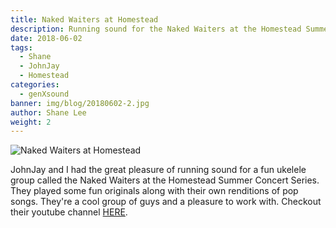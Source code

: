 ```yaml
---
title: Naked Waiters at Homestead
description: Running sound for the Naked Waiters at the Homestead Summer Concert Series
date: 2018-06-02
tags:
  - Shane
  - JohnJay
  - Homestead
categories:
  - genXsound
banner: img/blog/20180602-2.jpg
author: Shane Lee
weight: 2
---
```


<img src="/img/blog/20180602-1.jpg" class="img-responsive" alt="Naked Waiters at Homestead" />

JohnJay and I had the great pleasure of running sound for a fun ukelele group called the Naked Waiters at the Homestead Summer Concert Series. They played some fun originals along with their own renditions of pop songs. They're a cool group of guys and a pleasure to work with. Checkout their youtube channel [HERE](https://www.youtube.com/user/clarktholmes).
